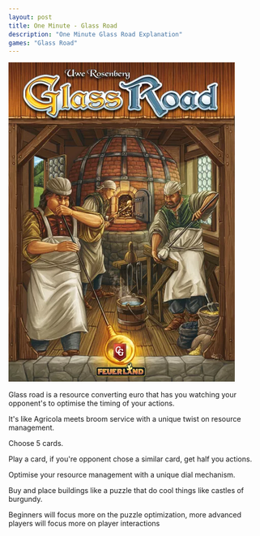 ```yaml
---
layout: post
title: One Minute - Glass Road
description: "One Minute Glass Road Explanation"
games: "Glass Road"
---
```


<img src="/public/img/glassroad.webp">


Glass road is a resource converting euro that has you watching your opponent's to optimise the timing of your actions.

It's like Agricola meets broom service with a unique twist on resource management.

Choose 5 cards.

Play a card, if you're opponent chose a similar card, get half you actions.

Optimise your resource management with a unique dial mechanism.

Buy and place buildings like a puzzle that do cool things like castles of burgundy.

Beginners will focus more on the puzzle optimization, more advanced players will focus more on player interactions

